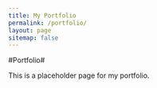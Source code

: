 ```yaml
---
title: My Portfolio
permalink: /portfolio/
layout: page
sitemap: false 
---
```

#Portfolio#

This is a placeholder page for my portfolio.
